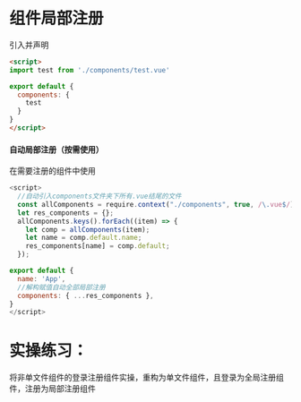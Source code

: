 # 组件局部注册

引入并声明

```html
<script>
import test from './components/test.vue'

export default {
  components: {
    test
  }
}
</script>
```

#### 自动局部注册（按需使用）

在需要注册的组件中使用

```js
<script>
  //自动引入components文件夹下所有.vue结尾的文件
  const allComponents = require.context("./components", true, /\.vue$/);
  let res_components = {};
  allComponents.keys().forEach((item) => {
    let comp = allComponents(item);
    let name = comp.default.name;
    res_components[name] = comp.default;
  });

export default {
  name: 'App',
  //解构赋值自动全部局部注册
  components: { ...res_components },
}
</script>
```

# 实操练习：

将非单文件组件的登录注册组件实操，重构为单文件组件，且登录为全局注册组件，注册为局部注册组件